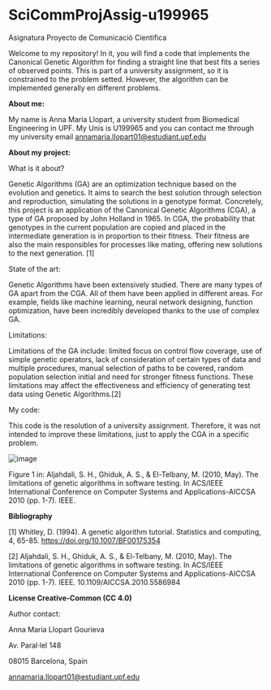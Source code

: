 # SciCommProjAssig-u199965
Asignatura Proyecto de Comunicació Cientifica

Welcome to my repository!
In it, you will find a code that implements the Canonical Genetic Algorithm for finding a straight line that best fits a series of observed points. This is part of a university assignment, so it is constrained to the problem setted. However, the algorithm can be implemented generally en different problems. 

**About me:** 

My name is Anna Maria Llopart, a university student from Biomedical Engineering in UPF. My Unis is U199965 and you can contact me through my university email annamaria.llopart01@estudiant.upf.edu

**About my project:**

What is it about?

Genetic Algorithms (GA) are an optimization technique based on the evolution and genetics. It aims to search the best solution through selection and reproduction, simulating the solutions in a genotype format. Concretely, this project is an application of the Canonical Genetic Algorithms (CGA), a type of GA proposed by John Holland in 1965. In CGA, the probability that genotypes in the current population are copied and placed in the intermediate generation is in proportion to their fitness. Their fitness are also the main responsibles for processes like mating, offering new solutions to the next generation. [1]

State of the art: 

Genetic Algorithms have been extensively studied. There are many types of GA apart from the CGA. All of them have been applied in different areas. For example, fields like machine learning, neural network designing, function optimization, have been incredibly developed thanks to the use of complex GA. 

Limitations: 

Limitations of the GA include: limited focus on control flow coverage, use of simple genetic operators, lack of consideration of certain types of data and multiple procedures, manual selection of paths to be covered, random population selection initial and need for stronger fitness functions. These limitations may affect the effectiveness and efficiency of generating test data using Genetic Algorithms.[2]

My code: 

This code is the resolution of a university assignment. Therefore, it was not intended to improve these limitations, just to apply the CGA in a specific problem. 

![image](https://github.com/annam27/SciCommProjAssig-u199965/assets/92887280/bce0230e-5406-4788-97a3-54c0368b2c3a)

Figure 1 in: Aljahdali, S. H., Ghiduk, A. S., & El-Telbany, M. (2010, May). The limitations of genetic algorithms in software testing. In ACS/IEEE International Conference on Computer Systems and Applications-AICCSA 2010 (pp. 1-7). IEEE.


**Bibliography**

[1] Whitley, D. (1994). A genetic algorithm tutorial. Statistics and computing, 4, 65-85.
https://doi.org/10.1007/BF00175354 

[2] Aljahdali, S. H., Ghiduk, A. S., & El-Telbany, M. (2010, May). The limitations of genetic algorithms in software testing. In ACS/IEEE International Conference on Computer Systems and Applications-AICCSA 2010 (pp. 1-7). IEEE.
10.1109/AICCSA.2010.5586984 

**License Creative-Common (CC 4.0)**

Author contact: 

Anna Maria Llopart Gourieva

Av. Paral·lel 148

08015 Barcelona, Spain

annamaria.llopart01@estudiant.upf.edu
